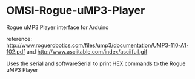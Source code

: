 # OMSI-Rogue-uMP3-Player

Rogue uMP3 Player interface for Arduino

reference: 
http://www.roguerobotics.com/files/ump3/documentation/UMP3-110-A1-102.pdf
and
http://www.asciitable.com/index/asciifull.gif

Uses the serial and softwareSerial to print HEX commands to the Rogue uMP3 Player 
